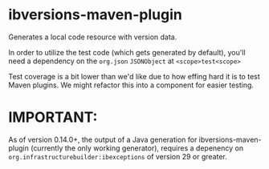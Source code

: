 # ibversions-maven-plugin

Generates a local code resource with version data.

In order to utilize the test code (which gets generated by default), you'll need a dependency on the `org.json` `JSONObject` at `<scope>test<scope>`

Test coverage is a bit lower than we'd like due to how effing hard it is to test Maven plugins.  We might refactor this into a component for
easier testing.

# IMPORTANT:

As of version 0.14.0+, the output of a Java generation for ibversions-maven-plugin (currently the only working generator), requires a depenency
on `org.infrastructurebuilder:ibexceptions` of version 29 or greater.